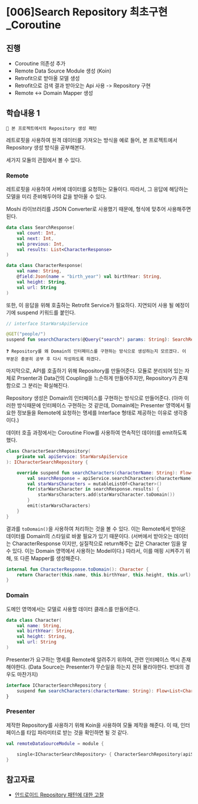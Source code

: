 # [006]Search Repository 최초구현_Coroutine
## 진행
- Coroutine 의존성 추가
- Remote Data Source Module 생성 (Koin)
- Retrofit으로 받아올 모델 생성
- Retrofit으로 검색 결과 받아오는 Api 사용 -> Repository 구현
- Remote <-> Domain Mapper 생성

## 학습내용 1
```
📌 본 프로젝트에서의 Repository 생성 패턴
```
레트로핏을 사용하여 원격 데이터를 가져오는 방식을 예로 들어, 본 프로젝트에서 Repository 생성 방식을 공부해본다.  

세가지 모듈의 관점에서 볼 수 있다.
### Remote
레트로핏을 사용하여 서버에 데이터를 요청하는 모듈이다. 따라서, 그 응답에 해당하는 모델을 미리 준비해두어야 값을 받아올 수 있다.

Moshi 라이브러리를 JSON Converter로 사용했기 때문에, 형식에 맞추어 사용해주면 된다.
```kotlin
data class SearchResponse(
    val count: Int,
    val next: Int,
    val previous: Int,
    val results: List<CharacterResponse>
)

data class CharacterResponse(
    val name: String,
    @field:Json(name = "birth_year") val birthYear: String,
    val height: String,
    val url: String
)
```

또한, 이 응답을 위해 호출하는 Retrofit Service가 필요하다. 지연되어 사용 될 예정이기에 suspend 키워드를 붙인다.
```kotlin
// interface StarWarsApiService

@GET("people/")
suspend fun searchCharacters(@Query("search") params: String): SearchResponse
```

```
❓ Repository를 왜 Domain의 인터페이스를 구현하는 방식으로 생성하는지 모르겠다. 이 부분은 충분히 공부 후 다시 작성하도록 하겠다.
```

마지막으로, API를 호출하기 위해 Repository를 만들어준다. 모듈로 분리되어 있는 자체로 Prsenter과 Data간의 Coupling을 느슨하게 만들어주지만, Repository가 존재함으로 그 분리는 확실해진다.  

Repository 생성은 Domain의 인터페이스를 구현하는 방식으로 만들어준다. (아마 이러한 방식때문에 인터페이스 구현하는 것 같은데, Domain에는 Presenter 영역에서 필요한 정보들을 Remote에 요청하는 명세를 Interface 형태로 제공하는 이유로 생각중이다.)

데이터 호출 과정에서는 Coroutine Flow를 사용하여 연속적인 데이터를 emit하도록 했다.
```kotlin
class CharacterSearchRepository(
    private val apiService: StarWarsApiService
): ICharacterSearchRepository {

    override suspend fun searchCharacters(characterName: String): Flow<List<Character>> = flow {
        val searchResponse = apiService.searchCharacters(characterName)
        val starWarsCharacters = mutableListOf<Character>()
        for(starWarsCharacter in searchResponse.results) {
            starWarsCharacters.add(starWarsCharacter.toDomain())
        }
        emit(starWarsCharacters)
    }
}
```

결과를 `toDomain()`을 사용하여 처리하는 것을 볼 수 있다. 이는 Remote에서 받아온 데이터를 Domain의 스타일로 바꿀 필요가 있기 때문이다. (서버에서 받아오는 데이터는 CharacterResponse 이지만, 실질적으로 return해주는 값은 Character 임을 알 수 있다. 이는 Domain 영역에서 사용하는 Model이다.) 따라서, 이를 매핑 시켜주기 위해, 또 다른 Mapper를 생성해준다.

```kotlin
internal fun CharacterResponse.toDomain(): Character {
    return Character(this.name, this.birthYear, this.height, this.url)
}
```


### Domain
도메인 영역에서는 모델로 사용할 데이터 클래스를 만들어준다.
```kotlin
data class Character(
    val name: String,
    val birthYear: String,
    val height: String,
    val url: String
)
```

Presenter가 요구하는 명세를 Remote에 알려주기 위하여, 관련 인터페이스 역시 존재해야한다. (Data Source는 Presenter가 무슨일을 하는지 전혀 몰라야한다. 반대의 경우도 마찬가지)
```kotlin
interface ICharacterSearchRepository {
    suspend fun searchCharacters(characterName: String): Flow<List<Character>>
}
```

### Presenter
제작한 Repository를 사용하기 위해 Koin을 사용하여 모듈 제작을 해준다. 이 때, 인터페이스를 타입 파라미터로 받는 것을 확인하면 될 것 같다.
```kotlin
val remoteDataSourceModule = module {

    single<ICharacterSearchRepository> { CharacterSearchRepository(apiService = get()) }
}
```

## 참고자료
- [안드로이드 Repository 패턴에 대한 고찰](https://vagabond95.me/posts/android-repository-pattern/)
